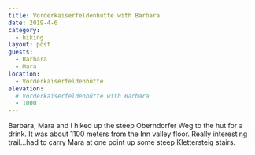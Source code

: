 ```yaml
---
title: Vorderkaiserfeldenhütte with Barbara
date: 2019-4-6
category:
  - hiking
layout: post
guests:
  - Barbara
  - Mara
location:
  - Vorderkaiserfeldenhütte
elevation:
  # Vorderkaiserfeldenhütte with Barbara
  - 1000
---
```


Barbara, Mara and I hiked up the steep Oberndorfer Weg to the hut for a drink. It was about 1100 meters
from the Inn valley floor. Really interesting trail...had to carry Mara at one point up some steep
Klettersteig stairs.
